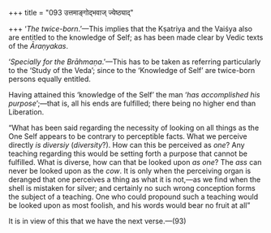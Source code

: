 +++
title = "093 उत्तमाङ्गोद्भवाज् ज्येष्ठ्याद्"

+++
‘*The twice-born*.’—This implies that the Kṣatriya and the Vaiśya also
are entitled to the knowledge of Self; as has been made clear by Vedic
texts of the *Āraṇyakas*.

‘*Specially for the Brāhmaṇa*.’—This has to be taken as referring
particularly to the ‘Study of the Veda’; since to the ‘Knowledge of
Self’ are twice-born persons equally entitled.

Having attained this ‘knowledge of the Self’ the man ‘*has accomplished
his purpose*’;—that is, all his ends are fulfilled; there being no
higher end than Liberation.

“What has been said regarding the necessity of looking on all things as
the One Self appears to be contrary to perceptible facts. What we
perceive directly *is diversiy* (*diversity*?). How can this be
perceived as *one*? Any teaching regarding this would be setting forth a
purpose that cannot be fulfilled. What is diverse, how can that be
looked upon *as one*? The *ass* can never be looked upon as the *cow*.
It is only when the perceiving organ is deranged that one perceives a
thing as what it is not,—as we find when the shell is mistaken for
silver; and certainly no such wrong conception forms the subject of a
teaching. One who could propound such a teaching would be looked upon as
most foolish, and his words would bear no fruit at all”

It is in view of this that we have the next verse.—(93)


